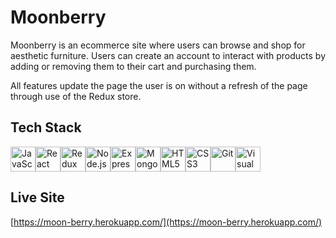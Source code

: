 # Moonberry

Moonberry is an ecommerce site where users can browse and shop for aesthetic furniture. Users can create an account to interact with products by adding or removing them to their cart and purchasing them.

All features update the page the user is on without a refresh of the page through use of the Redux store.

## Tech Stack

<img src="https://github.com/get-icon/geticon/raw/master/icons/javascript.svg" alt="JavaScript" width="40px" height="40px"><img src="https://github.com/get-icon/geticon/raw/master/icons/react.svg" alt="React" width="40px" height="40px"><img src="https://github.com/get-icon/geticon/raw/master/icons/redux.svg" alt="Redux" width="40px" height="40px"><img src="https://github.com/get-icon/geticon/raw/master/icons/nodejs-icon.svg" alt="Node.js" width="40px" height="40px"><img src="https://github.com/get-icon/geticon/raw/master/icons/express.svg" alt="Express" width="40px" height="40px"><img src="https://github.com/get-icon/geticon/raw/master/icons/mongodb-icon.svg" alt="MongoDB" width="40px" height="40px"><img src="https://github.com/get-icon/geticon/raw/master/icons/html-5.svg" alt="HTML5" width="40px" height="40px"><img src="https://github.com/get-icon/geticon/raw/master/icons/css-3.svg" alt="CSS3" width="40px" height="40px"><img src="https://github.com/get-icon/geticon/raw/master/icons/git-icon.svg" alt="Git" width="40px" height="40px"><img src="https://github.com/get-icon/geticon/raw/master/icons/visual-studio-code.svg" alt="Visual Studio Code" width="40px" height="40px">

## Live Site

[https://moon-berry.herokuapp.com/](https://moon-berry.herokuapp.com/)
